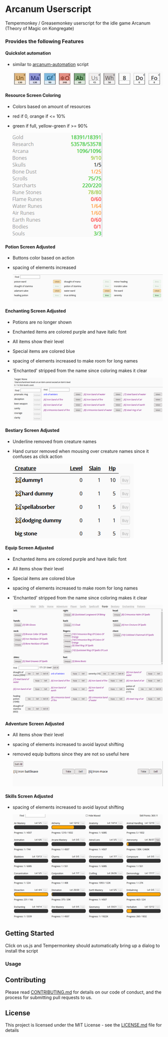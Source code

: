 # Arcanum Userscript

Tempermonkey / Greasemonkey userscript for the idle game Arcanum (Theory of Magic on Kongregate)

### Provides the following Features


#### Quickslot automation

- similar to [arcanum-automation](https://github.com/mettalogic/arcanum-automation/) script

    ![](features/quickSlotAutomation.png)


#### Resource Screen Coloring

- Colors based on amount of resources
- red if 0, orange if <= 10%
- green if full, yellow-green if >= 90%

    ![](features/resourceColoring.png)
 
    
#### Potion Screen Adjusted

- Buttons color based on action
- spacing of elements increased

    ![](features/potionLayout.png)

#### Enchanting Screen Adjusted

- Potions are no longer shown
- Enchanted items are colored purple and have italic font
- All items show their level
- Special items are colored blue
- spacing of elements increased to make room for long names
- 'Enchanted' stripped from the name since coloring makes it clear

    ![](features/enchantingLayout.png)
    
    
#### Bestiary Screen Adjusted

- Underline removed from creature names
- Hand cursor removed when mousing over creature names since it confuses as click action

    ![](features/bestiaryLayout.png)
    
#### Equip Screen Adjusted

- Enchanted items are colored purple and have italic font
- All items show their level
- Special items are colored blue
- spacing of elements increased to make room for long names
- 'Enchanted' stripped from the name since coloring makes it clear

    ![](features/equipScreenLayout.png)
    
#### Adventure Screen Adjusted

- All items show their level
- spacing of elements increased to avoid layout shifting
- removed equip buttons since they are not so useful here

    ![](features/adventureInventory.png) 
    
#### Skills Screen Adjusted

- spacing of elements increased to avoid layout shifting

    ![](features/skillLayout.png)

## Getting Started

Click on us.js and Tempermonkey should automatically bring up a dialog to install the script

### Usage

## Contributing

Please read [CONTRIBUTING.md](CONTRIBUTING.md) for details on our code of conduct, and the process for submitting pull requests to us.


## License

This project is licensed under the MIT License - see the [LICENSE.md](LICENSE.md) file for details
